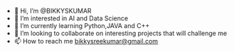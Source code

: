 - 👋 Hi, I’m @BIKKYSKUMAR
- 👀 I’m interested in AI and Data Science
- 🌱 I’m currently learning Python,JAVA and C++
- 💞️ I’m looking to collaborate on interesting projects that will challenge me
- 📫 How to reach me bikkysreekumar@gmail.com

<!---
BIKKYSKUMAR/BIKKYSKUMAR is a ✨ special ✨ repository because its `README.md` (this file) appears on your GitHub profile.
You can click the Preview link to take a look at your changes.
--->
